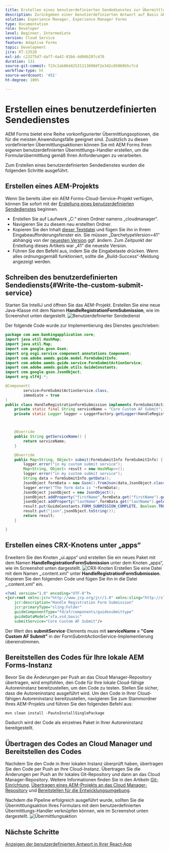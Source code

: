 ```yaml
---
title: Erstellen eines benutzerdefinierten Sendedienstes zur Übermittlung adaptiver Headless-Formulare
description: Zurückgeben einer benutzerdefinierten Antwort auf Basis übermittelter Daten
solution: Experience Manager, Experience Manager Forms
type: Documentation
role: Developer
level: Beginner, Intermediate
version: Cloud Service
feature: Adaptive Forms
topic: Development
jira: KT-13520
exl-id: c23275d7-daf7-4a42-83b6-4d04b297c470
duration: 131
source-git-commit: f23c2ab86d42531113690df2e342c65060b5c7cd
workflow-type: ht
source-wordcount: '451'
ht-degree: 100%

---
```


# Erstellen eines benutzerdefinierten Sendedienstes 

AEM Forms bietet eine Reihe vorkonfigurierter Übermittlungsoptionen, die für die meisten Anwendungsfälle geeignet sind. Zusätzlich zu diesen vordefinierten Übermittlungsaktionen können Sie mit AEM Forms Ihren eigenen benutzerdefinierten Übermittlungs-Handler erstellen, um die Formularübermittlung gemäß Ihren Anforderungen zu verarbeiten.

Zum Erstellen eines benutzerdefinierten Sendedienstes wurden die folgenden Schritte ausgeführt.

## Erstellen eines AEM-Projekts

Wenn Sie bereits über ein AEM Forms-Cloud-Service-Projekt verfügen, können Sie sofort mit der [Erstellung eines benutzerdefinierten Sendedienstes](#Write-the-custom-submit-service) beginnen.

* Erstellen Sie auf Laufwerk „C:“ einen Ordner namens „cloudmanager“.
* Navigieren Sie zu diesem neu erstellten Ordner.
* Kopieren Sie den Inhalt [dieser Textdatei](./assets/creating-maven-project.txt) und fügen Sie ihn in Ihrem Eingabeaufforderungsfenster ein. Sie müssen „DarchetypeVersion=41“ abhängig von der [neuesten Version](https://github.com/adobe/aem-project-archetype/releases) ggf. ändern. Zum Zeitpunkt der Erstellung dieses Artikels war „41“ die neueste Version.
* Führen Sie den Befehl aus, indem Sie die Eingabetaste drücken. Wenn alles ordnungsgemäß funktioniert, sollte die „Build-Success“-Meldung angezeigt werden.

## Schreiben des benutzerdefinierten Sendediensts{#Write-the-custom-submit-service}

Starten Sie IntelliJ und öffnen Sie das AEM-Projekt. Erstellen Sie eine neue Java-Klasse mit dem Namen **HandleRegistrationFormSubmission**, wie im Screenshot unten dargestellt.
![Benutzerdefinierter Sendedienst](./assets/custom-submit-service.png)

Der folgende Code wurde zur Implementierung des Dienstes geschrieben:

```java
package com.aem.bankingapplication.core;
import java.util.HashMap;
import java.util.Map;
import com.google.gson.Gson;
import org.osgi.service.component.annotations.Component;
import com.adobe.aemds.guide.model.FormSubmitInfo;
import com.adobe.aemds.guide.service.FormSubmitActionService;
import com.adobe.aemds.guide.utils.GuideConstants;
import com.google.gson.JsonObject;
import org.slf4j.*;

@Component(
        service=FormSubmitActionService.class,
        immediate = true
)
public class HandleRegistrationFormSubmission implements FormSubmitActionService {
    private static final String serviceName = "Core Custom AF Submit";
    private static Logger logger = LoggerFactory.getLogger(HandleRegistrationFormSubmission.class);



    @Override
    public String getServiceName() {
        return serviceName;
    }

    @Override
    public Map<String, Object> submit(FormSubmitInfo formSubmitInfo) {
        logger.error("in my custom submit service");
        Map<String, Object> result = new HashMap<>();
        logger.error("in my custom submit service");
        String data = formSubmitInfo.getData();
        JsonObject formData = new Gson().fromJson(data,JsonObject.class);
        logger.error("The form data is "+formData);
        JsonObject jsonObject = new JsonObject();
        jsonObject.addProperty("firstName",formData.get("firstName").getAsString());
        jsonObject.addProperty("lastName",formData.get("lastName").getAsString());
        result.put(GuideConstants.FORM_SUBMISSION_COMPLETE, Boolean.TRUE);
        result.put("json",jsonObject.toString());
        return result;
    }

}
```

## Erstellen eines CRX-Knotens unter „apps“

Erweitern Sie den Knoten „ui.apps“ und erstellen Sie ein neues Paket mit dem Namen **HandleRegistrationFormSubmission** unter dem Knoten „apps“, wie im Screenshot unten dargestellt.
![CRX-Knoten](./assets/crx-node.png)
Erstellen Sie eine Datei mit dem Namen „.content.xml“ unter **HandleRegistrationFormSubmission**. Kopieren Sie den folgenden Code und fügen Sie ihn in die Datei „.content.xml“ ein.

```xml
<?xml version="1.0" encoding="UTF-8"?>
<jcr:root xmlns:jcr="http://www.jcp.org/jcr/1.0" xmlns:sling="http://sling.apache.org/jcr/sling/1.0"
    jcr:description="Handle Registration Form Submission"
    jcr:primaryType="sling:Folder"
    guideComponentType="fd/af/components/guidesubmittype"
    guideDataModel="xfa,xsd,basic"
    submitService="Core Custom AF Submit"/>
```

Der Wert des **submitService**-Elements muss mit **serviceName = &quot;Core Custom AF Submit&quot;** in der FormSubmitActionService-Implementierung übereinstimmen.

## Bereitstellen des Codes für Ihre lokale AEM Forms-Instanz

Bevor Sie die Änderungen per Push an das Cloud Manager-Repository übertragen, wird empfohlen, den Code für Ihre lokale Cloud-fähige Autoreninstanz bereitzustellen, um den Code zu testen. Stellen Sie sicher, dass die Autoreninstanz ausgeführt wird.
Um den Code in Ihrer Cloud-fähigen Autoreninstanz bereitzustellen, navigieren Sie zum Stammordner Ihres AEM-Projekts und führen Sie den folgenden Befehl aus:

```
mvn clean install -PautoInstallSinglePackage
```

Dadurch wird der Code als einzelnes Paket in Ihrer Autoreninstanz bereitgestellt.

## Übertragen des Codes an Cloud Manager und Bereitstellen des Codes

Nachdem Sie den Code in Ihrer lokalen Instanz überprüft haben, übertragen Sie den Code per Push an Ihre Cloud-Instanz.
Übertragen Sie die Änderungen per Push an Ihr lokales Git-Repository und dann an das Cloud Manager-Repository. Weitere Informationen finden Sie in den Artikeln [Git-Einrichtung](https://experienceleague.adobe.com/docs/experience-manager-learn/cloud-service/forms/developing-for-cloud-service/setup-git.html?lang=de), [Übertragen eines AEM-Projekts an das Cloud Manager-Repository](https://experienceleague.adobe.com/docs/experience-manager-learn/cloud-service/forms/developing-for-cloud-service/push-project-to-cloud-manager-git.html?lang=de) und [Bereitstellen für die Entwicklungsumgebung](https://experienceleague.adobe.com/docs/experience-manager-learn/cloud-service/forms/developing-for-cloud-service/deploy-to-dev-environment.html?lang=de).

Nachdem die Pipeline erfolgreich ausgeführt wurde, sollten Sie die Übermittlungsaktion Ihres Formulars mit dem benutzerdefinierten Übermittlungs-Handler verknüpfen können, wie im Screenshot unten dargestellt.
![Übermittlungsaktion](./assets/configure-submit-action.png)

## Nächste Schritte

[Anzeigen der benutzerdefinierten Antwort in Ihrer React-App](./handle-response-react-app.md)
